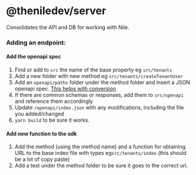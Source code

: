 # @theniledev/server

Consolidates the API and DB for working with Nile.

### Adding an endpoint:

#### Add the openapi spec

1. Find or add to `src` the name of the base property eg `src/tenants`
1. Add a new folder with new method eg `src/tenants/createTenantUser`
1. Add an `openapi/paths` folder under the method folder and insert a JSON openapi spec. [This helps with conversion](https://onlineyamltools.com/convert-yaml-to-json)
1. If there are common schemas or responses, add them to `src/openapi` and reference them accordingly
1. Update `/openapi/index.json` with any modifications, including the file you added/changed
1. `yarn build` to be sure it works.

#### Add new function to the sdk

1. Add the method (using the method name) and a function for obtaining URL to the base index file with types eg`src/tenants/index` (this should be a lot of copy paste)
1. Add a test under the method folder to be sure it goes to the correct url.

